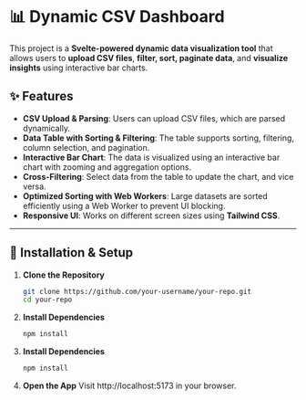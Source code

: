 # 📊 Dynamic CSV Dashboard

This project is a **Svelte-powered dynamic data visualization tool** that allows users to **upload CSV files**, **filter, sort, paginate data**, and **visualize insights** using interactive bar charts.

## ✨ Features

-  **CSV Upload & Parsing**: Users can upload CSV files, which are parsed dynamically.
-  **Data Table with Sorting & Filtering**: The table supports sorting, filtering, column selection, and pagination.
-  **Interactive Bar Chart**: The data is visualized using an interactive bar chart with zooming and aggregation options.
-  **Cross-Filtering**: Select data from the table to update the chart, and vice versa.
-  **Optimized Sorting with Web Workers**: Large datasets are sorted efficiently using a Web Worker to prevent UI blocking.
-  **Responsive UI**: Works on different screen sizes using **Tailwind CSS**.

---

## 🚀 Installation & Setup

1. **Clone the Repository**
   ```sh
   git clone https://github.com/your-username/your-repo.git
   cd your-repo
   
2. **Install Dependencies**
   ```sh
   npm install
   
3. **Install Dependencies**
   ```sh
   npm install

4. **Open the App**
   Visit http://localhost:5173 in your browser.


















